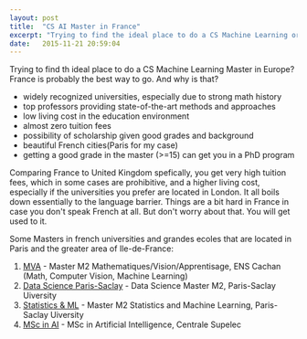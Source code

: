 ```yaml
---
layout: post
title:  "CS AI Master in France"
excerpt: "Trying to find the ideal place to do a CS Machine Learning or Data Science Master in Europe? France is probably the best way to go."
date:   2015-11-21 20:59:04
---
```

Trying to find th ideal place to do a CS Machine Learning Master in Europe? France is probably the best way to go. And why is that?

- widely recognized universities, especially due to strong math history
- top professors providing state-of-the-art methods and approaches
- low living cost in the education environment
- almost zero tuition fees
- possibility of scholarship given good grades and background
- beautiful French cities(Paris for my case)
- getting a good grade in the master (>=15) can get you in a PhD program

Comparing France to United Kingdom spefically, you get very high tuition fees, which in some cases are prohibitive, and a higher living cost, especially if the universities you prefer are located in London. It all boils down essentially to the language barrier. Things are a bit hard in France in case you don't speak French at all. But don't worry about that. You will get used to it.

Some Masters in french universities and grandes ecoles that are located in Paris and the greater area of Ile-de-France:

1. [MVA] - Master M2 Mathematiques/Vision/Apprentisage, ENS Cachan (Math, Computer Vision, Machine Learning)
2. [Data Science Paris-Saclay] - Data Science Master M2, Paris-Saclay Uiversity
3. [Statistics & ML] - Master M2 Statistics and Machine Learning, Paris-Saclay Uiversity
4. [MSc in AI] - MSc in Artificial Intelligence, Centrale Supelec

[MVA]:	http://www.math.ens-cachan.fr/version-francaise/formations/master-mva/
[Data Science Paris-Saclay]: http://datascience-x-master-paris-saclay.fr
[Statistics & ML]: https://master-statml-paris-saclay.math.u-psud.fr/
[MSc in AI]: http://www.centralesupelec.fr/fr/msc-artificial-intelligence